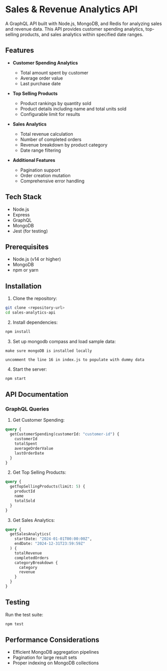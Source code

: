 # Sales & Revenue Analytics API

A GraphQL API built with Node.js, MongoDB, and Redis for analyzing sales and revenue data. This API provides customer spending analytics, top-selling products, and sales analytics within specified date ranges.

## Features

- **Customer Spending Analytics**
  - Total amount spent by customer
  - Average order value
  - Last purchase date

- **Top Selling Products**
  - Product rankings by quantity sold
  - Product details including name and total units sold
  - Configurable limit for results

- **Sales Analytics**
  - Total revenue calculation
  - Number of completed orders
  - Revenue breakdown by product category
  - Date range filtering

- **Additional Features**
  - Pagination support
  - Order creation mutation
  - Comprehensive error handling

## Tech Stack

- Node.js
- Express
- GraphQL
- MongoDB
- Jest (for testing)

## Prerequisites

- Node.js (v14 or higher)
- MongoDB
- npm or yarn

## Installation

1. Clone the repository:
```bash
git clone <repository-url>
cd sales-analytics-api
```

2. Install dependencies:
```bash
npm install
```

3. Set up mongodb compass and load sample data:
```
make sure mongoDB is installed locally

uncomment the line 16 in index.js to populate with dummy data

```

4. Start the server:
```bash
npm start
```

## API Documentation

### GraphQL Queries

1. Get Customer Spending:
```graphql
query {
  getCustomerSpending(customerId: "customer-id") {
    customerId
    totalSpent
    averageOrderValue
    lastOrderDate
  }
}
```

2. Get Top Selling Products:
```graphql
query {
  getTopSellingProducts(limit: 5) {
    productId
    name
    totalSold
  }
}
```

3. Get Sales Analytics:
```graphql
query {
  getSalesAnalytics(
    startDate: "2024-01-01T00:00:00Z",
    endDate: "2024-12-31T23:59:59Z"
  ) {
    totalRevenue
    completedOrders
    categoryBreakdown {
      category
      revenue
    }
  }
}
```



## Testing

Run the test suite:
```bash
npm test
```



## Performance Considerations

- Efficient MongoDB aggregation pipelines
- Pagination for large result sets
- Proper indexing on MongoDB collections



